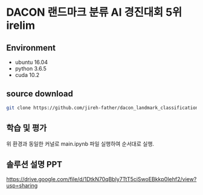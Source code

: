 # DACON 랜드마크 분류 AI 경진대회 5위 irelim
## Environment
- ubuntu 16.04
- python 3.6.5
- cuda 10.2
## source download
```bash
git clone https://github.com/jireh-father/dacon_landmark_classification.git

```

## 학습 및 평가
위 환경과 동일한 커널로 main.ipynb 파일 실행하여 순서대로 실행.

## 솔루션 설명 PPT
https://drive.google.com/file/d/1DtkN70qBbly7TtT5ciSwoEBkkp0Iehf2/view?usp=sharing
